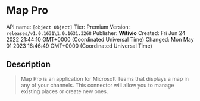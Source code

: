 # Map Pro
API name: `[object Object]`
Tier: Premium
Version: `releases/v1.0.1631\1.0.1631.3268`
Publisher: **Witivio**
Created: Fri Jun 24 2022 21:44:10 GMT+0000 (Coordinated Universal Time)
Changed: Mon May 01 2023 16:46:49 GMT+0000 (Coordinated Universal Time)

## Description
> Map Pro is an application for Microsoft Teams that displays a map in any of your channels. This connector will allow you to manage existing places or create new ones.
